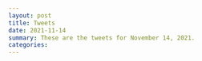 ```yaml
---
layout: post
title: Tweets
date: 2021-11-14
summary: These are the tweets for November 14, 2021.
categories:
---
```


